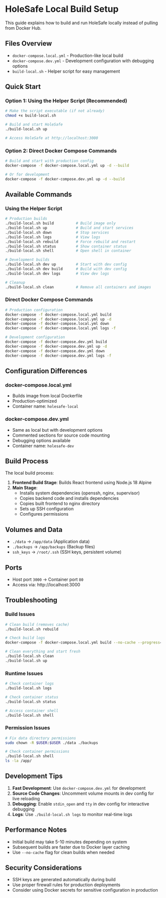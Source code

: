 # HoleSafe Local Build Setup

This guide explains how to build and run HoleSafe locally instead of pulling from Docker Hub.

## Files Overview

- `docker-compose.local.yml` - Production-like local build
- `docker-compose.dev.yml` - Development configuration with debugging options
- `build-local.sh` - Helper script for easy management

## Quick Start

### Option 1: Using the Helper Script (Recommended)

```bash
# Make the script executable (if not already)
chmod +x build-local.sh

# Build and start HoleSafe
./build-local.sh up

# Access HoleSafe at http://localhost:3000
```

### Option 2: Direct Docker Compose Commands

```bash
# Build and start with production config
docker-compose -f docker-compose.local.yml up -d --build

# Or for development
docker-compose -f docker-compose.dev.yml up -d --build
```

## Available Commands

### Using the Helper Script

```bash
# Production builds
./build-local.sh build          # Build image only
./build-local.sh up             # Build and start services
./build-local.sh down           # Stop services
./build-local.sh logs           # View logs
./build-local.sh rebuild        # Force rebuild and restart
./build-local.sh status         # Show container status
./build-local.sh shell          # Open shell in container

# Development builds
./build-local.sh dev up         # Start with dev config
./build-local.sh dev build      # Build with dev config
./build-local.sh dev logs       # View dev logs

# Cleanup
./build-local.sh clean          # Remove all containers and images
```

### Direct Docker Compose Commands

```bash
# Production configuration
docker-compose -f docker-compose.local.yml build
docker-compose -f docker-compose.local.yml up -d
docker-compose -f docker-compose.local.yml down
docker-compose -f docker-compose.local.yml logs -f

# Development configuration
docker-compose -f docker-compose.dev.yml build
docker-compose -f docker-compose.dev.yml up -d
docker-compose -f docker-compose.dev.yml down
docker-compose -f docker-compose.dev.yml logs -f
```

## Configuration Differences

### docker-compose.local.yml
- Builds image from local Dockerfile
- Production-optimized
- Container name: `holesafe-local`

### docker-compose.dev.yml
- Same as local but with development options
- Commented sections for source code mounting
- Debugging options available
- Container name: `holesafe-dev`

## Build Process

The local build process:

1. **Frontend Build Stage**: Builds React frontend using Node.js 18 Alpine
2. **Main Stage**: 
   - Installs system dependencies (openssh, nginx, supervisor)
   - Copies backend code and installs dependencies
   - Copies built frontend to nginx directory
   - Sets up SSH configuration
   - Configures permissions

## Volumes and Data

- `./data` → `/app/data` (Application data)
- `./backups` → `/app/backups` (Backup files)
- `ssh_keys` → `/root/.ssh` (SSH keys, persistent volume)

## Ports

- Host port `3000` → Container port `80`
- Access via: http://localhost:3000

## Troubleshooting

### Build Issues

```bash
# Clean build (removes cache)
./build-local.sh rebuild

# Check build logs
docker-compose -f docker-compose.local.yml build --no-cache --progress=plain

# Clean everything and start fresh
./build-local.sh clean
./build-local.sh up
```

### Runtime Issues

```bash
# Check container logs
./build-local.sh logs

# Check container status
./build-local.sh status

# Access container shell
./build-local.sh shell
```

### Permission Issues

```bash
# Fix data directory permissions
sudo chown -R $USER:$USER ./data ./backups

# Check container permissions
./build-local.sh shell
ls -la /app/
```

## Development Tips

1. **Fast Development**: Use `docker-compose.dev.yml` for development
2. **Source Code Changes**: Uncomment volume mounts in dev config for live reloading
3. **Debugging**: Enable `stdin_open` and `tty` in dev config for interactive debugging
4. **Logs**: Use `./build-local.sh logs` to monitor real-time logs

## Performance Notes

- Initial build may take 5-10 minutes depending on system
- Subsequent builds are faster due to Docker layer caching
- Use `--no-cache` flag for clean builds when needed

## Security Considerations

- SSH keys are generated automatically during build
- Use proper firewall rules for production deployments
- Consider using Docker secrets for sensitive configuration in production
